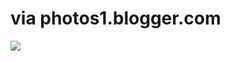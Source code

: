 <!--
id: 172643
link: http://tumblr.atmos.org/post/172643/via-photos1-blogger-com
slug: via-photos1-blogger-com
date: Thu Mar 15 2007 14:26:31 GMT-0700 (PDT)
publish: 2007-03-015
tags: 
title: via photos1.blogger.com
-->


via photos1.blogger.com
=======================

![](http://25.media.tumblr.com/172643_500.jpg)

